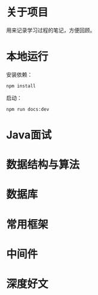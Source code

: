 # 关于项目

用来记录学习过程的笔记，方便回顾。

# 本地运行

安装依赖：

```shell
npm install
```

启动：

```shell
npm run docs:dev
```

# Java面试



# 数据结构与算法



# 数据库



# 常用框架



# 中间件



# 深度好文

